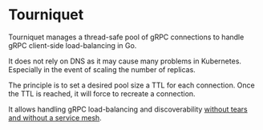 # Tourniquet

Tourniquet manages a thread-safe pool of gRPC connections to handle gRPC client-side load-balancing in Go.

It does not rely on DNS as it may cause many problems in Kubernetes. Especially in the event of scaling the number of replicas.

The principle is to set a desired pool size a TTL for each connection. Once the TTL is reached, it will force to recreate a connection.

It allows handling gRPC load-balancing and discoverability [without tears and without a service mesh](https://kubernetes.io/blog/2018/11/07/grpc-load-balancing-on-kubernetes-without-tears/).